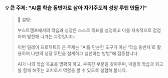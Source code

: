 ### 💡 **큰 주제: "AI를 학습 동반자로 삼아 자기주도적 성장 루틴 만들기"**

> 📌 설명:
> 
> 
> 부스트캠프에서의 학습과 성장은 스스로 목표를 설정하고 이를 지속적으로 점검하며 발전해 나가는 과정입니다.
> 
> 이번 릴레이 프로젝트의 큰 주제는 "AI를 단순한 도구가 아닌 ‘학습 동반자’로 활용하여 나만의 성장 루틴을 설계하고 실천하는 방법"에 집중합니다.
> 
> AI가 나의 학습 목표를 명확히 하고, 부족한 부분을 찾아주며, 매일의 학습과 회고를 함께 해주는 코치로서 역할을 할 수 있도록 실험해 봅니다.
>
